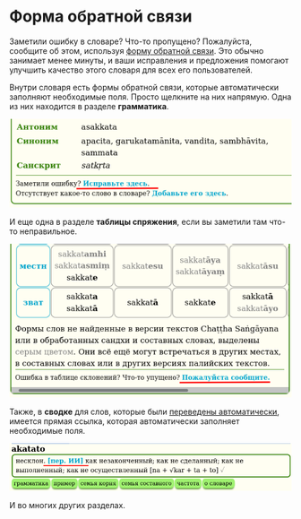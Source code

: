 # Форма обратной связи

Заметили ошибку в словаре? Что-то пропущено? Пожалуйста, сообщите об этом, используя [форму обратной связи](https://docs.google.com/forms/d/1iMD9sCSWFfJAFCFYuG9HRIyrr9KFRy0nAOVApM998wM/viewform?usp=pp_url&entry.1433863141=digitalpalidictionary.github.io). Это обычно занимает менее минуты, и ваши исправления и предложения помогают улучшить качество этого словаря для всех его пользователей.

Внутри словаря есть формы обратной связи, которые автоматически заполняют необходимые поля. Просто щелкните на них напрямую. Одна из них находится в разделе **грамматика**.

![image](pics/feedback/grammar.png)

И еще одна в разделе **таблицы спряжения**, если вы заметили там что-то неправильное.

![image](pics/feedback/inflection.png)

Также, в **сводке** для слов, которые были [переведены автоматически](https://digitalpalidictionary.github.io/rus/features.html#%D0%9F%D0%B5%D1%80%D0%B5%D0%B2%D0%BE%D0%B4-%D0%BD%D0%B5%D0%B9%D1%80%D0%BE%D0%BD%D0%BD%D1%8B%D0%BC%D0%B8-%D1%81%D0%B5%D1%82%D1%8F%D0%BC%D0%B8), имеется прямая ссылка, которая автоматически заполняет необходимые поля.

![image](pics/feedback/ai_link.png)

И во многих других разделах.